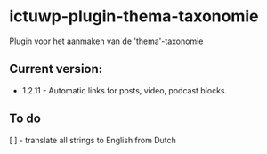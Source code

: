 # ictuwp-plugin-thema-taxonomie
Plugin voor het aanmaken van de 'thema'-taxonomie


## Current version:
* 1.2.11 - Automatic links for posts, video, podcast blocks.

## To do
[ ] - translate all strings to English from Dutch
